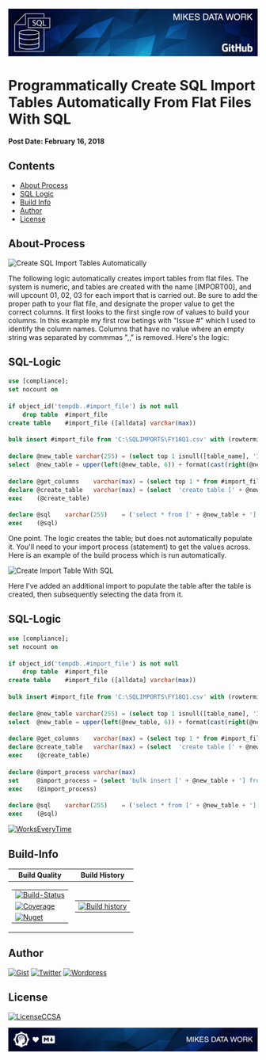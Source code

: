 ![MIKES DATA WORK GIT REPO](https://raw.githubusercontent.com/mikesdatawork/images/master/git_mikes_data_work_banner_01.png "Mikes Data Work")        


# Programmatically Create SQL Import Tables Automatically From Flat Files With SQL
**Post Date: February 16, 2018**        



## Contents    
- [About Process](##About-Process)  
- [SQL Logic](#SQL-Logic)  
- [Build Info](#Build-Info)  
- [Author](#Author)  
- [License](#License)       

## About-Process


![Create SQL Import Tables Automatically]( https://mikesdatawork.files.wordpress.com/2018/02/image0012.png "SQL Import Process")
 
<p>The following logic automatically creates import tables from flat files. The system is numeric, and tables are created with the name [IMPORT00], and will upcount 01, 02, 03 for each import that is carried out. Be sure to add the proper path to your flat file, and designate the proper value to get the correct columns.
It first looks to the first single row of values to build your columns. In this example my first row betings with "Issue #" which I used to identify the column names. Columns that have no value where an empty string was separated by commmas ",," is removed.
Here's the logic:</p>



## SQL-Logic
```SQL
use [compliance];
set nocount on
 
if object_id('tempdb..#import_file') is not null
    drop table  #import_file
create table    #import_file ([alldata] varchar(max))
 
bulk insert #import_file from 'C:\SQLIMPORTS\FY18Q1.csv' with (rowterminator = '\n', fieldterminator = ',')
 
declare @new_table varchar(255) = (select top 1 isnull([table_name], 'IMPORT00') from information_schema.tables where [table_name] like 'import%[0-9][0-9]' order by [table_name] desc)
select  @new_table = upper(left(@new_table, 6)) + format(cast(right(@new_table, 2) as int) + 1, '00')
 
declare @get_columns    varchar(max) = (select top 1 * from #import_file where [alldata] like 'issue #%')
declare @create_table   varchar(max) = (select  'create table [' + @new_table + '] ' +  char(10) + '    ' + '([' + replace(replace(@get_columns, ',,', ','), ',', ']            nvarchar(max)' + char(10) + ',    [') + '] nvarchar(max))')
exec    (@create_table)
 
declare @sql    varchar(255)    = ('select * from [' + @new_table + ']')
exec    (@sql)
```

One point. The logic creates the table; but does not automatically populate it. You'll need to your import process (statement) to get the values across.
Here is an example of the build process which is run automatically.

![Create Import Table With SQL]( https://mikesdatawork.files.wordpress.com/2018/02/629.jpg "Create Import Table With SQL")
 
Here I've added an additional import to populate the table after the table is created, then subsequently selecting the data from it. 



## SQL-Logic
```SQL
use [compliance];
set nocount on
 
if object_id('tempdb..#import_file') is not null
    drop table  #import_file
create table    #import_file ([alldata] varchar(max))
 
bulk insert #import_file from 'C:\SQLIMPORTS\FY18Q1.csv' with (rowterminator = '\n', fieldterminator = ',')
 
declare @new_table varchar(255) = (select top 1 isnull([table_name], 'IMPORT00') from information_schema.tables where [table_name] like 'import%[0-9][0-9]' order by [table_name] desc)
select  @new_table = upper(left(@new_table, 6)) + format(cast(right(@new_table, 2) as int) + 1, '00')
 
declare @get_columns    varchar(max) = (select top 1 * from #import_file where [alldata] like 'issue #%')
declare @create_table   varchar(max) = (select  'create table [' + @new_table + '] ' +  char(10) + '    ' + '([' + replace(replace(@get_columns, ',,', ','), ',', ']            nvarchar(max)' + char(10) + ',    [') + '] nvarchar(max))')
exec    (@create_table)
 
declare @import_process varchar(max)
set     @import_process = (select 'bulk insert [' + @new_table + '] from ''C:\SQLIMPORTS\FY18Q1.csv'' with (rowterminator = ''\n'', fieldterminator = '','')')
exec    (@import_process)
 
declare @sql    varchar(255)    = ('select * from [' + @new_table + ']')
exec    (@sql)
```


[![WorksEveryTime](https://forthebadge.com/images/badges/60-percent-of-the-time-works-every-time.svg)](https://shitday.de/)

## Build-Info

| Build Quality | Build History |
|--|--|
|<table><tr><td>[![Build-Status](https://ci.appveyor.com/api/projects/status/pjxh5g91jpbh7t84?svg?style=flat-square)](#)</td></tr><tr><td>[![Coverage](https://coveralls.io/repos/github/tygerbytes/ResourceFitness/badge.svg?style=flat-square)](#)</td></tr><tr><td>[![Nuget](https://img.shields.io/nuget/v/TW.Resfit.Core.svg?style=flat-square)](#)</td></tr></table>|<table><tr><td>[![Build history](https://buildstats.info/appveyor/chart/tygerbytes/resourcefitness)](#)</td></tr></table>|

## Author

[![Gist](https://img.shields.io/badge/Gist-MikesDataWork-<COLOR>.svg)](https://gist.github.com/mikesdatawork)
[![Twitter](https://img.shields.io/badge/Twitter-MikesDataWork-<COLOR>.svg)](https://twitter.com/mikesdatawork)
[![Wordpress](https://img.shields.io/badge/Wordpress-MikesDataWork-<COLOR>.svg)](https://mikesdatawork.wordpress.com/)

     
## License
[![LicenseCCSA](https://img.shields.io/badge/License-CreativeCommonsSA-<COLOR>.svg)](https://creativecommons.org/share-your-work/licensing-types-examples/)

![Mikes Data Work](https://raw.githubusercontent.com/mikesdatawork/images/master/git_mikes_data_work_banner_02.png "Mikes Data Work")

